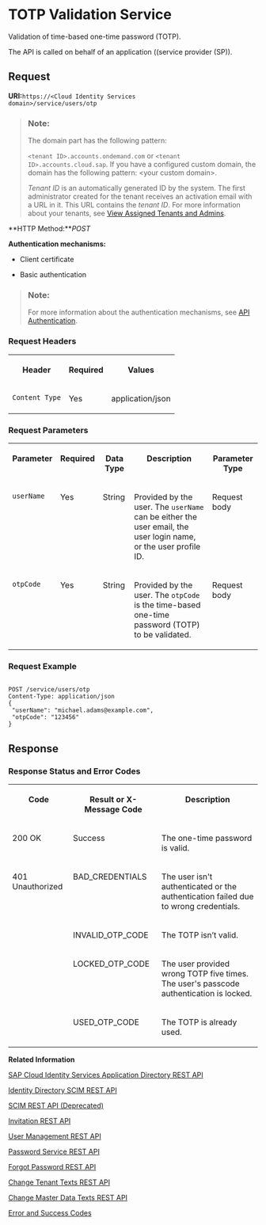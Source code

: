 <!-- loio3e4c3cfb56fa48819cfe19209fa38b1f -->

# TOTP Validation Service

Validation of time-based one-time password \(TOTP\).



The API is called on behalf of an application \(\(service provider \(SP\)\).



## Request

**URI:**<code>https://&lt;Cloud Identity Services domain&gt;/service/users/otp</code>

> ### Note:  
> The domain part has the following pattern:
> 
> `<tenant ID>.accounts.ondemand.com` or `<tenant ID>.accounts.cloud.sap`. If you have a configured custom domain, the domain has the following pattern: <your custom domain\>.
> 
> *Tenant ID* is an automatically generated ID by the system. The first administrator created for the tenant receives an activation email with a URL in it. This URL contains the *tenant ID*. For more information about your tenants, see [View Assigned Tenants and Admins](../view-assigned-tenants-and-admins-f56e6f2.md).

**HTTP Method:***POST*

**Authentication mechanisms:**

-   Client certificate

-   Basic authentication


> ### Note:  
> For more information about the authentication mechanisms, see [API Authentication](../Operation-Guide/api-authentication-9d200d5.md).



### Request Headers


<table>
<tr>
<th valign="top">

Header

</th>
<th valign="top">

Required

</th>
<th valign="top">

Values

</th>
</tr>
<tr>
<td valign="top">

`Content Type`

</td>
<td valign="top">

Yes

</td>
<td valign="top">

application/json

</td>
</tr>
</table>



### Request Parameters


<table>
<tr>
<th valign="top">

Parameter

</th>
<th valign="top">

Required

</th>
<th valign="top">

Data Type

</th>
<th valign="top">

Description

</th>
<th valign="top">

Parameter Type

</th>
</tr>
<tr>
<td valign="top">

`userName`

</td>
<td valign="top">

Yes

</td>
<td valign="top">

String

</td>
<td valign="top">

Provided by the user. The `userName` can be either the user email, the user login name, or the user profile ID.

</td>
<td valign="top">

Request body

</td>
</tr>
<tr>
<td valign="top">

`otpCode`

</td>
<td valign="top">

Yes

</td>
<td valign="top">

String

</td>
<td valign="top">

Provided by the user. The `otpCode` is the time-based one-time password \(TOTP\) to be validated.

</td>
<td valign="top">

Request body

</td>
</tr>
</table>



### Request Example

```

POST /service/users/otp
Content-Type: application/json
{   
 "userName": "michael.adams@example.com",
 "otpCode": "123456"
}

```



## Response



### Response Status and Error Codes


<table>
<tr>
<th valign="top">

Code

</th>
<th valign="top">

Result or X-Message Code

</th>
<th valign="top">

Description

</th>
</tr>
<tr>
<td valign="top">

200 OK

</td>
<td valign="top">

Success

</td>
<td valign="top">

The one-time password is valid.

</td>
</tr>
<tr>
<td valign="top" rowspan="4">

401 Unauthorized

</td>
<td valign="top">

BAD\_CREDENTIALS

</td>
<td valign="top">

The user isn't authenticated or the authentication failed due to wrong credentials.

</td>
</tr>
<tr>
<td valign="top">

INVALID\_OTP\_CODE

</td>
<td valign="top">

The TOTP isn’t valid.

</td>
</tr>
<tr>
<td valign="top">

LOCKED\_OTP\_CODE

</td>
<td valign="top">

The user provided wrong TOTP five times. The user's passcode authentication is locked.

</td>
</tr>
<tr>
<td valign="top">

USED\_OTP\_CODE

</td>
<td valign="top">

The TOTP is already used.

</td>
</tr>
</table>



**Related Information**  


[SAP Cloud Identity Services Application Directory REST API](sap-cloud-identity-services-application-directory-rest-api-a8fc935.md "Manage application configurations.")

[Identity Directory SCIM REST API](identity-directory-scim-rest-api-5be5692.md "Manage users, groups and custom schemas in the cloud.")

[SCIM REST API \(Deprecated\)](scim-rest-api-deprecated-2f21568.md "This section contains information about the Identity Authentication implementation of the System for Cross-domain Identity Management (SCIM) REST API protocol.")

[Invitation REST API](invitation-rest-api-e55429f.md "The invitation service allows you to implement a request for user invitations.")

[User Management REST API](user-management-rest-api-e6bb70d.md "This REST API allows you to implement a request for user management, such as user registration, as well as SP user retrieval, deactivation and deletion.")

[Password Service REST API](password-service-rest-api-8d1016b.md "The password service is used for operations related to user passwords, such as verification of the user name and the password combination.")

[Forgot Password REST API](forgot-password-rest-api-d024fca.md "The forgot password REST API sends a reset password email.")

[Change Tenant Texts REST API](change-tenant-texts-rest-api-66ad80a.md#loio66ad80a6bbaf4fc3911232f7cc9a7de6 "The Change Tenant Texts REST API of Identity Authentication can be used to change the predefined texts and messages for end-user screens available per tenant in the Identity Authentication.")

[Change Master Data Texts REST API](change-master-data-texts-rest-api-b10fc6a.md#loiob10fc6a9a37c488a82ce7489b1fab64c "The Change Master Data Texts REST API can be used to change the predefined master data for each resource in Identity Authentication.")

[Error and Success Codes](error-and-success-codes-7f87a75.md "This section is to help developers with solutions to the REST API response codes.")

